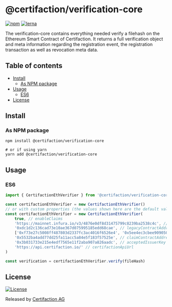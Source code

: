 # @certifaction/verification-core

[![npm][npm]][npm-url]
[![lerna][lerna]][lerna-url]

The verification-core contains everything needed verify a filehash on the Ethereum Smart Contract of Certifaction.
It returns a full verification object and meta information regarding the registration event, the registration transaction as well as revocation meta data.

## Table of contents

* [Install](#install)
    * [As NPM package](#as-npm-package)
* [Usage](#usage)
    * [ES6](#es6)
* [License](#license)

## Install

### As NPM package

```shell script
npm install @certifaction/verification-core

# or if using yarn
yarn add @certifaction/verification-core
```

## Usage

### ES6

```js
import { CertifactionEthVerifier } from '@certifaction/verification-core'

const certifactionEthVerifier = new CertifactionEthVerifier()
// or with custom properties (the values shown here are the default values)
const certifactionEthVerifier = new CertifactionEthVerifier(
    true, // enableClaims
    'https://mainnet.infura.io/v3/4876e0df8d31475799c8239ba2538c4c', // providerUrl
    '0xdc1d2c136cad73e10ae367d075995185edd68cae', // legacyContractAddress
    ['0xf73e27c5008ff487803d2337fc3ac4016f6526e4', '0x5ee4ec3cbee909050e68c7ff7a8b422cfbd72244'], // legacyContractFallbackAddresses
    '0x5532ba4add77dd25fa11acc5a84e5f183f57525e', // claimContractAddress
    '0x3b031733e215e4edf7565e11f2aba907a826aadc', // acceptedIssuerKey
    'https://api.certifaction.io/' // certifactionApiUrl
)

const verification = certifactionEthVerifier.verify(fileHash)
```

## License

[![License](https://img.shields.io/badge/license-MIT-blue.svg)](https://github.com/certifaction/verification/blob/master/LICENSE)

Released by [Certifaction AG](https://certifaction.io)

[npm]: https://img.shields.io/npm/v/@certifaction/verification-core.svg
[npm-url]: https://www.npmjs.com/package/@certifaction/verification-core
[lerna]: https://img.shields.io/badge/maintained%20with-lerna-cc00ff.svg
[lerna-url]: https://lerna.js.org/
